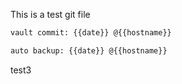 This is a test git file

```sh
vault commit: {{date}} @{{hostname}}
```

```sh
auto backup: {{date}} @{{hostname}}
```

test3